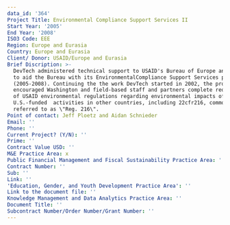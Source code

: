 ```yaml
---
data_id: '364'
Project Title: Environmental Compliance Support Services II
Start Year: '2005'
End Year: '2008'
ISO3 Code: EEE
Region: Europe and Eurasia
Country: Europe and Eurasia
Client/ Donor: USAID/Europe and Eurasia
Brief Discription: >-
  DevTech administered technical support to USAID's Bureau of Europe and Eurasia
  to aid the Bureau with its EnvironmentalCompliance Support Services project
  (2005-2008). Continuing the the work DevTech started in 2002, the project
  encouraged Washington and field-based staff and partners complete requirements
  of USAID environmental regulations regarding environmental impacts of
  U.S.-funded  activities in other countries, including 22cfr216, commonly
  referred to as \"Reg. 216\".
Point of contact: Jeff Ploetz and Aidan Schnieder
Email: ''
Phone: ''
Current Project? (Y/N): ''
Prime: ''
Contract Value USD: ''
M&E Practice Area: x
Public Financial Management and Fiscal Sustainability Practice Area: ''
Contract Number: ''
Sub: ''
Link: ''
'Education, Gender, and Youth Development Practice Area': ''
Link to the document file: ''
Knowledge Management and Data Analytics Practice Area: ''
Document Title: ''
Subcontract Number/Order Number/Grant Number: ''
---
```

